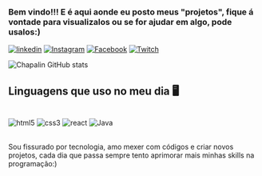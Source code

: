 
### Bem vindo!!! E é aqui aonde eu posto meus "projetos", fique á vontade para visualizalos ou se for ajudar em algo, pode usalos:)


[![linkedin](https://img.shields.io/badge/LinkedIn-0077B5?style=for-the-badge&logo=linkedin&logoColor=white)](https://www.linkedin.com/in/paulo-alexandre-1aa395231/)
[![Instagram](https://img.shields.io/badge/Instagram-E4405F?style=for-the-badge&logo=instagram&logoColor=white)](https://www.instagram.com/alexandrre_o/)
[![Facebook](https://img.shields.io/badge/Facebook-1877F2?style=for-the-badge&logo=facebook&logoColor=white)](https://www.facebook.com/p.alexandrepbs/)
[![Twitch](https://img.shields.io/badge/Twitch-9146FF?style=for-the-badge&logo=twitch&logoColor=white)](https://www.twitch.tv/chapalin_/about)

![Chapalin GitHub stats](https://github-readme-stats.vercel.app/api?username=Chapalin&show_icons=true&theme=tokyonight)

## Linguagens que uso no meu dia 🖥️

<div style="display: inline_block"><br/>
 <img aling="center" alt="html5" src="https://img.shields.io/badge/HTML5-E34F26?style=for-the-badge&logo=html5&logoColor=white" 
 />
 <img aling="center" alt="css3" src="https://img.shields.io/badge/CSS3-1572B6?style=for-the-badge&logo=css3&logoColor=white" 
 />
 <img aling="center" alt="react" src="https://img.shields.io/badge/React-20232A?style=for-the-badge&logo=react&logoColor=61DAFB" 
 />
 <img aling="center" alt="Java" src="https://img.shields.io/badge/JavaScript-323330?style=for-the-badge&logo=javascript&logoColor=F7DF1E" 
 />
</div><br/>

Sou fissurado por tecnologia, amo mexer com códigos e criar novos projetos, cada dia que passa sempre tento aprimorar mais minhas skills na programação:) 
